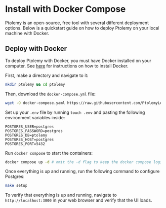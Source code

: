 # Install with Docker Compose

Ptolemy is an open-source, free tool with several different deployment options. Below is a quickstart guide on how to deploy Ptolemy on your local machine with Docker.

## Deploy with Docker

To deploy Ptolemy with Docker, you must have Docker installed on your computer. See [here](https://docs.docker.com/desktop/) for instructions on how to install Docker.

First, make a directory and navigate to it:
```sh
mkdir ptolemy && cd ptolemy
```

Then, download the `docker-compose.yml` file:
```sh
wget -O docker-compose.yaml https://raw.githubusercontent.com/PtolemyLovesYou/argilla/main/docker-compose.yml
```

Set up your `.env` file by running `touch .env` and pasting the following environment variables inside:
```
POSTGRES_USER=postgres
POSTGRES_PASSWORD=postgres
POSTGRES_DB=ptolemy
POSTGRES_HOST=postgres
POSTGRES_PORT=5432
```

Run `docker compose` to start the containers:
```sh
docker compose up -d # omit the -d flag to keep the docker compose logs in your terminal
```

Once everything is up and running, run the following command to configure Postgres:
```sh
make setup
```

To verify that everything is up and running, navigate to `http://localhost:3000` in your web browser and verify that the UI loads.

